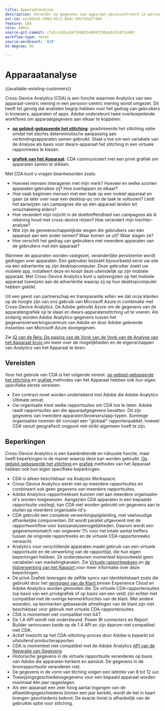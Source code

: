```yaml
---
title: Apparaatanalyse
description: Verander uw gegevens van apparaat-geconcentreerd in persoon-geconcentreerd door apparatengegevens samen te stikken.
exl-id: e1c0d1e5-399d-45c2-864c-50ef93a77449
feature: CDA
role: Admin
source-git-commit: cfa5cc02ba3a7349b51a904f29bab533c0f1c603
workflow-type: tm+mt
source-wordcount: '829'
ht-degree: 0%

---
```


# Apparaatanalyse

{{available-existing-customers}}

Cross-Device Analytics (CDA) is een functie waarmee Analytics van een apparaat-centric mening in een persoon-centric mening wordt omgezet. Dit heeft tot gevolg dat analisten begrip hebben voor het gedrag van gebruikers in browsers, apparaten of apps. Adobe ondersteunt twee overkoepelende workflows om apparaatgegevens aan elkaar te koppelen:

* [**op gebied-gebaseerde het stitching**](field-based-stitching.md): geadviseerde het stitching optie omdat het slechts deterministische aanpassing aan verbindingsapparaten samen gebruikt.
Staat u toe om een variabele van de Analyse als basis voor dwars-apparaat het stitching in een virtuele rapportreeks te kiezen.

* [**grafiek van het Apparaat**](device-graph.md): CDA communiceert met een privé grafiek om apparaten samen te stikken.

Met CDA kunt u vragen beantwoorden zoals:

* Hoeveel mensen interageren met mijn merk? Hoeveel en welke soorten apparaten gebruiken zij? Hoe overlappen ze elkaar?
* Hoe vaak beginnen mensen met een taak op een mobiel apparaat en gaan ze later over naar een desktop-pc om de taak te voltooien? Leidt het aanwijzen van campagnes die op één apparaat landen tot omschakeling elders?
* Hoe verandert mijn inzicht in de doeltreffendheid van campagnes als ik rekening houd met cross-device reizen? Hoe verandert mijn trechter-analyse?
* Wat zijn de gemeenschappelijkste wegen die gebruikers van één apparaat aan een ander nemen? Waar komen ze uit? Waar slagen ze?
* Hoe verschilt het gedrag van gebruikers met meerdere apparaten van de gebruikers met één apparaat?

Wanneer de apparaten worden vastgezet, veranderlijke persistentie wordt gedragen over apparaten. Een gebruiker bezoekt bijvoorbeeld eerst uw site via een advertentie op zijn desktopcomputer. Deze gebruiker zoekt uw mobiele app, installeert deze en koopt deze uiteindelijk op zijn mobiele apparaat. Met Cross-Device Analytics kunt u opbrengsten op het mobiele apparaat toewijzen aan de advertentie waarop zij op hun desktopcomputer hebben geklikt.

Uit een geest van partnerschap en transparantie willen we dat onze klanten op de hoogte zijn van ons gebruik van Microsoft Azure in combinatie met Cross-Device Analytics. De Adobe gebruikt Azure om de gegevens van de apparatengrafiek op te slaan en dwars-apparatenstitching uit te voeren. Als zodanig worden Adobe Analytics-gegevens tussen het gegevensverwerkingscentrum van Adobe en door Adobe geleverde instanties van Microsoft Azure doorgegeven.

Zie [ IQ van de Reis: De pagina van de Vonk van de Vonk van de Analyse van het Apparaat kruis ](https://adobe.ly/aacda) om meer over de mogelijkheden en de eigenschappen van Analytics van het Apparaat te leren.

## Vereisten

Voor het gebruik van CDA is het volgende vereist. [ op gebied-gebaseerde het stitching ](field-based-stitching.md) en [ grafiek ](device-graph.md) methodes van het Apparaat hebben ook hun eigen specifieke eerste vereisten.

* Een contract moet worden ondertekend met Adobe die Adobe Analytics Ultimate omvat.
* Uw organisatie kiest welke rapportsuites om CDA toe te laten. Adobe raadt rapportsuites aan die apparaatgegevens bevatten. Dit zijn gegevens van meerdere apparaten/browsers/app-typen. Sommige organisaties noemen dit concept een &quot;globaal&quot; rapportenpakket, hoewel CDA vanuit geografisch oogpunt niet strikt algemeen hoeft te zijn.

## Beperkingen

Cross-Device Analytics is een baanbrekende en robuuste functie, maar heeft beperkingen in de manier waarop deze kan worden gebruikt. [ Op gebied-gebaseerde het stitching ](field-based-stitching.md) en [ grafiek ](device-graph.md) methodes van het Apparaat hebben ook hun eigen specifieke beperkingen.

* CDA is alleen beschikbaar via Analysis Workspace.
* Cross-Device Analytics werkt niet op meerdere rapportsuites en combineert ook geen gegevens van meerdere rapportsuites.
* Adobe Analytics-rapportreeksen kunnen niet aan meerdere organisatie-id&#39;s worden toegewezen. Aangezien CDA apparaten in een bepaalde rapportsuite vastlegt, kan CDA niet worden gebruikt om gegevens aan te sluiten op meerdere organisatie-id&#39;s.
* CDA gebruikt een complexe verwerkingspijpleiding, met veelvoudige afhankelijke componenten. Dit wordt parallel uitgevoerd met de rapportworkflow voor basisanalysemogelijkheden. Daarom wordt een gegevensmismatch van ongeveer 1% voor het totale aantal treffers tussen de originele rapportreeks en de virtuele CDA rapportenreeks verwacht.
* Analytics voor verschillende apparaten maakt gebruik van een virtuele rapportsuite en de verwerking van de rapporttijd, die hun eigen beperkingen hebben. Ze ondersteunen momenteel bijvoorbeeld geen variabelen van marketingkanalen. Zie [ Virtuele rapportreeksen ](https://experienceleague.adobe.com/docs/analytics/components/virtual-report-suites/vrs-about.html) en [ de tijdverwerking van het Rapport ](https://experienceleague.adobe.com/docs/analytics/components/virtual-report-suites/vrs-report-time-processing.html#report-time-processing-limitations) voor meer informatie over deze beperkingen.
* De privé Grafiek leverages de zelfde syncs van identiteitskaart zoals die gebruikt door het [ vermogen van de Klant ](https://experienceleague.adobe.com/docs/core-services/interface/customer-attributes/attributes.html#customer-attributes) binnen Experience Cloud en Adobe Analytics worden gevonden die. De virtuele CDA-rapportensuites (op basis van een privégrafiek of op basis van een veld) zijn echter niet compatibel met de overige kenmerkfuncties van de klant. Met andere woorden, op kenmerken gebaseerde afmetingen van de klant zijn niet beschikbaar voor gebruik met virtuele CDA-rapportensuites.
* CDA is momenteel niet compatibel met A4T.
* De 1.4-API wordt niet ondersteund. Power BI connectors en Report Builder vertrouwen beide op de 1.4 API en zijn daarom niet compatibel met CDA.
* Actief toezicht op het CDA-stitching-proces door Adobe is beperkt tot uitsluitend productierapporten.
* CDA is momenteel niet compatibel met de Adobe Analytics [ API van de Reparatie van Gegevens ](https://www.adobe.io/apis/experiencecloud/analytics/docs.html#!AdobeDocs/analytics-2.0-apis/master/data-repair.md)
* Historische gegevens in de virtuele rapportsuite veranderen op basis van Adobe die apparaten herkent en aansluit. De gegevens in de bronrapportsuite veranderen niet.
* De gegevens in de vorm van titching volgen een latentie van 8 tot 12 uur.
* Toewijzingsgeschiedenisgegevens voor een bepaald apparaat worden maximaal één jaar opgeslagen.
* Als een apparaat een zeer hoog aantal ingangen van de afbeeldingsgeschiedenis binnen een jaar bereikt, wordt de het in kaart brengen geschiedenis beknot. De exacte limiet is afhankelijk van de gebruikte optie voor stitching.
